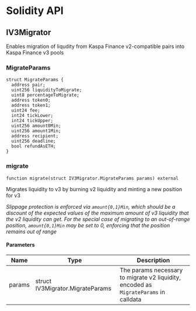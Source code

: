 # Solidity API

## IV3Migrator

Enables migration of liqudity from Kaspa Finance v2-compatible pairs into Kaspa Finance v3 pools

### MigrateParams

```solidity
struct MigrateParams {
  address pair;
  uint256 liquidityToMigrate;
  uint8 percentageToMigrate;
  address token0;
  address token1;
  uint24 fee;
  int24 tickLower;
  int24 tickUpper;
  uint256 amount0Min;
  uint256 amount1Min;
  address recipient;
  uint256 deadline;
  bool refundAsETH;
}
```

### migrate

```solidity
function migrate(struct IV3Migrator.MigrateParams params) external
```

Migrates liquidity to v3 by burning v2 liquidity and minting a new position for v3

_Slippage protection is enforced via `amount{0,1}Min`, which should be a discount of the expected values of
the maximum amount of v3 liquidity that the v2 liquidity can get. For the special case of migrating to an
out-of-range position, `amount{0,1}Min` may be set to 0, enforcing that the position remains out of range_

#### Parameters

| Name | Type | Description |
| ---- | ---- | ----------- |
| params | struct IV3Migrator.MigrateParams | The params necessary to migrate v2 liquidity, encoded as `MigrateParams` in calldata |

